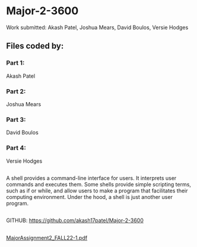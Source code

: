 # Major-2-3600
Work submitted: Akash Patel, Joshua Mears, David Boulos, Versie Hodges

## Files coded by:
### Part 1:
Akash Patel

### Part 2:
Joshua Mears

### Part 3:
David Boulos

### Part 4:
Versie Hodges

## 
A shell provides a command-line interface for users. It interprets user commands and executes them. Some shells provide simple scripting terms, such as if or while, and allow users to make a program that facilitates their computing environment. Under the hood, a shell is just another user program.
##
GITHUB: https://github.com/akash17patel/Major-2-3600
##


[MajorAssignment2_FALL22-1.pdf](https://github.com/akash17patel/Major-2-3600/files/10170662/MajorAssignment2_FALL22-1.pdf)
